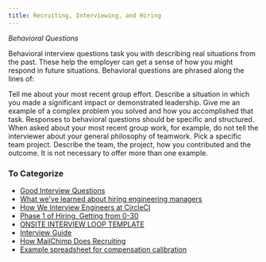 ```yaml
---
title: Recruiting, Interviewing, and Hiring
---
```


*Behavioral Questions*

Behavioral interview questions task you with describing real situations from the past. These help the employer can get a sense of how you might respond in future situations. Behavioral questions are phrased along the lines of:

Tell me about your most recent group effort.
Describe a situation in which you made a significant impact or demonstrated leadership.
Give me an example of a complex problem you solved and how you accomplished that task. 
Responses to behavioral questions should be specific and structured. When asked about your most recent group work, for example, do not tell the interviewer about your general philosophy of teamwork. Pick a specific team project. Describe the team, the project, how you contributed and the outcome. It is not necessary to offer more than one example.


### To Categorize

* [Good Interview Questions](https://thagomizer.com/blog/2018/09/12/good-interview-questions.html)
* [What we've learned about hiring engineering managers](https://circleci.com/blog/what-we-ve-learned-about-hiring-engineering-managers/)
* [How We Interview Engineers at CircleCI](https://circleci.com/blog/how-we-interview-engineers-at-circleci/)
* [Phase 1 of Hiring, Getting from 0-30](https://cate.blog/2019/01/23/phase-1-of-hiring-getting-from-0-30/)
* [ONSITE INTERVIEW LOOP TEMPLATE](https://larahogan.me/blog/onsite-interview-loop-template/)
* [Interview Guide](https://careerdevelopment.princeton.edu/sites/g/files/toruqf1041/files/documents/interview_guide_5.pdf)
* [How MailChimp Does Recruiting](https://mailchimp.com/culture/how-mailchimp-does-recruiting/)
* [Example spreadsheet for compensation calibration](https://docs.google.com/spreadsheets/d/1y2MAqK8XRUboycqcjqWYQZZmtirkxHE6kP_rsmDg-kM/htmlview#)